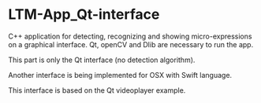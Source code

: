 # LTM-App_Qt-interface

C++ application for detecting, recognizing and showing micro-expressions on a graphical interface. Qt, openCV and Dlib are necessary to run the app.

This part is only the Qt interface (no detection algorithm). 

Another interface is being implemented for OSX with Swift language.

This interface is based on the Qt videoplayer example.

